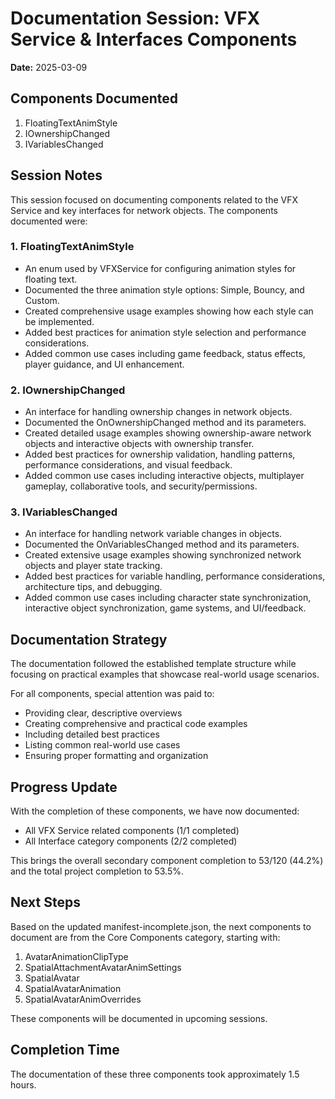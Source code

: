 # Documentation Session: VFX Service & Interfaces Components

**Date:** 2025-03-09

## Components Documented

1. FloatingTextAnimStyle
2. IOwnershipChanged
3. IVariablesChanged

## Session Notes

This session focused on documenting components related to the VFX Service and key interfaces for network objects. The components documented were:

### 1. FloatingTextAnimStyle
- An enum used by VFXService for configuring animation styles for floating text.
- Documented the three animation style options: Simple, Bouncy, and Custom.
- Created comprehensive usage examples showing how each style can be implemented.
- Added best practices for animation style selection and performance considerations.
- Added common use cases including game feedback, status effects, player guidance, and UI enhancement.

### 2. IOwnershipChanged
- An interface for handling ownership changes in network objects.
- Documented the OnOwnershipChanged method and its parameters.
- Created detailed usage examples showing ownership-aware network objects and interactive objects with ownership transfer.
- Added best practices for ownership validation, handling patterns, performance considerations, and visual feedback.
- Added common use cases including interactive objects, multiplayer gameplay, collaborative tools, and security/permissions.

### 3. IVariablesChanged
- An interface for handling network variable changes in objects.
- Documented the OnVariablesChanged method and its parameters.
- Created extensive usage examples showing synchronized network objects and player state tracking.
- Added best practices for variable handling, performance considerations, architecture tips, and debugging.
- Added common use cases including character state synchronization, interactive object synchronization, game systems, and UI/feedback.

## Documentation Strategy

The documentation followed the established template structure while focusing on practical examples that showcase real-world usage scenarios. 

For all components, special attention was paid to:
- Providing clear, descriptive overviews
- Creating comprehensive and practical code examples
- Including detailed best practices
- Listing common real-world use cases
- Ensuring proper formatting and organization

## Progress Update

With the completion of these components, we have now documented:
- All VFX Service related components (1/1 completed)
- All Interface category components (2/2 completed)

This brings the overall secondary component completion to 53/120 (44.2%) and the total project completion to 53.5%.

## Next Steps

Based on the updated manifest-incomplete.json, the next components to document are from the Core Components category, starting with:
1. AvatarAnimationClipType
2. SpatialAttachmentAvatarAnimSettings
3. SpatialAvatar
4. SpatialAvatarAnimation
5. SpatialAvatarAnimOverrides

These components will be documented in upcoming sessions.

## Completion Time

The documentation of these three components took approximately 1.5 hours.
